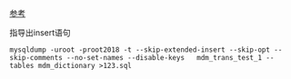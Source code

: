 [参考](https://blog.csdn.net/dyzhen/article/details/6238125)      

指导出insert语句
```
mysqldump -uroot -proot2018 -t --skip-extended-insert --skip-opt --skip-comments --no-set-names --disable-keys   mdm_trans_test_1 --tables mdm_dictionary >123.sql
```
